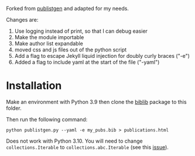 Forked from [publistgen](https://github.com/t-wissmann/publistgen) and adapted for my needs.

Changes are:
1. Use logging instead of print, so that I can debug easier
2. Make the module importable
3. Make author list expandable
4. moved css and js files out of the python script
5. Add a flag to escape Jekyll liquid injection for doubly curly braces ("-e")
6. Added a flag to include yaml at the start of the file ("-yaml")

# Installation

Make an environment with Python 3.9 then clone the [biblib](https://github.com/aclements/biblib) package to this folder.

Then run the following command:
```
python publistgen.py --yaml -e my_pubs.bib > publications.html
```

Does not work with Python 3.10. You will need to change `collections.Iterable` to `collections.abc.Iterable` (see this [issue](https://github.com/nerdocs/pydifact/issues/46)).



